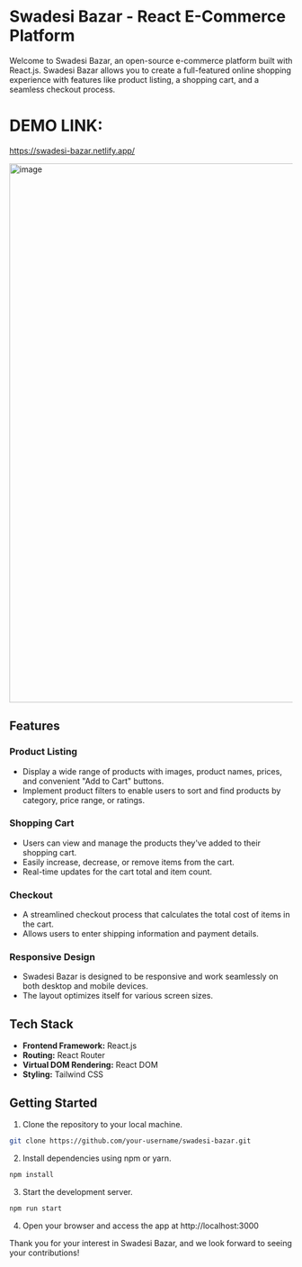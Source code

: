 # Swadesi Bazar - React E-Commerce Platform

Welcome to Swadesi Bazar, an open-source e-commerce platform built with React.js. Swadesi Bazar allows you to create a full-featured online shopping experience with features like product listing, a shopping cart, and a seamless checkout process.

# DEMO LINK: 
https://swadesi-bazar.netlify.app/

<img width="958" alt="image" src="https://github.com/neeraj542/totalitycorp-frontend-challenge/assets/114648043/9f873db4-22f6-479c-a43a-2ac403293a1c">

## Features

### Product Listing

- Display a wide range of products with images, product names, prices, and convenient "Add to Cart" buttons.
- Implement product filters to enable users to sort and find products by category, price range, or ratings.

### Shopping Cart

- Users can view and manage the products they've added to their shopping cart.
- Easily increase, decrease, or remove items from the cart.
- Real-time updates for the cart total and item count.

### Checkout

- A streamlined checkout process that calculates the total cost of items in the cart.
- Allows users to enter shipping information and payment details.

### Responsive Design

- Swadesi Bazar is designed to be responsive and work seamlessly on both desktop and mobile devices.
- The layout optimizes itself for various screen sizes.

## Tech Stack

- **Frontend Framework:** React.js
- **Routing:** React Router
- **Virtual DOM Rendering:** React DOM
- **Styling:** Tailwind CSS

## Getting Started

1. Clone the repository to your local machine.

```bash
git clone https://github.com/your-username/swadesi-bazar.git
```

2. Install dependencies using npm or yarn.

```bash
npm install
```

3. Start the development server.

```bash
npm run start
```

4. Open your browser and access the app at
http://localhost:3000


Thank you for your interest in Swadesi Bazar, and we look forward to seeing your contributions!


